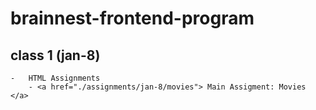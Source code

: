 # brainnest-frontend-program

## class 1 (jan-8)

    -   HTML Assignments
        - <a href="./assignments/jan-8/movies"> Main Assigment: Movies </a>
